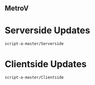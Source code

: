 ## MetroV

# Serverside Updates
` script-a-master/Serverside `

# Clientside Updates
` script-a-master/Clientside `
